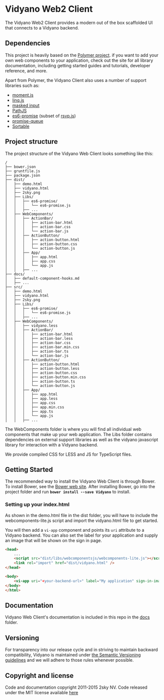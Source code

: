 # Vidyano Web2 Client

The Vidyano Web2 Client provides a modern out of the box scaffolded UI that connects to a Vidyano backend.

## Dependencies

This project is heavily based on the [Polymer project](https://www.polymer-project.org/). if you want to add your own web components to your application, check out the site for all library documentation, including getting started guides and tutorials, developer reference, and more.

Apart from Polymer, the Vidyano Client also uses a number of support libraries such as:

* [moment.js](http://momentjs.com/)
* [linq.js](http://linqjs.codeplex.com/)
* [masked input](http://digitalbush.com/projects/masked-input-plugin/)
* [PathJS](https://github.com/mtrpcic/pathjs)
* [es6-promise](https://github.com/jakearchibald/es6-promise) (subset of [rsvp.js](https://github.com/tildeio/rsvp.js))
* [promise-queue](https://github.com/azproduction/promise-queue/)
* [Sortable](https://github.com/RubaXa/Sortable)

## Project structure

The project structure of the Vidyano Web Client looks something like this:

```
/
├── bower.json
├── gruntfile.js
├── package.json
├── dist/
│   ├── demo.html
│   ├── vidyano.html
│   ├── 2sky.png
│   ├── Libs/
│   │   ├── es6-promise/
│   │   │   └── es6-promise.js
│   │   ├── ...
│   ├── WebComponents/
│   │   ├── ActionBar/
│   │   │   ├── action-bar.html
│   │   │   ├── action-bar.css
│   │   │   └── action-bar.js
│   │   ├── ActionButton/
│   │   │   ├── action-button.html
│   │   │   ├── action-button.css
│   │   │   └── action-button.js
│   │   ├── App/
│   │   │   ├── app.html
│   │   │   ├── app.css
│   │   │   └── app.js
│   │   ├── ...
├── docs/
│   ├── default-component-hooks.md
│   ├── ...
├── src/
│   ├── demo.html
│   ├── vidyano.html
│   ├── 2sky.png
│   ├── Libs/
│   │   ├── es6-promise/
│   │   │   └── es6-promise.js
│   │   ├── ...
│   ├── WebComponents/
│   │   ├── vidyano.less
│   │   ├── ActionBar/
│   │   │   ├── action-bar.html
│   │   │   ├── action-bar.less
│   │   │   ├── action-bar.css
│   │   │   ├── action-bar.min.css
│   │   │   ├── action-bar.ts
│   │   │   └── action-bar.js
│   │   ├── ActionButton/
│   │   │   ├── action-button.html
│   │   │   ├── action-button.less
│   │   │   ├── action-button.css
│   │   │   ├── action-button.min.css
│   │   │   ├── action-button.ts
│   │   │   └── action-button.js
│   │   ├── App/
│   │   │   ├── app.html
│   │   │   ├── app.less
│   │   │   ├── app.css
│   │   │   ├── app.min.css
│   │   │   ├── app.ts
│   │   │   └── app.js
│   │   ├── ...
```

The WebComponents folder is where you will find all individual web components that make up your web application.
The Libs folder contains dependencies on external support libraries as well as the vidyano javascript library for interaction with a Vidyano backend.

We provide compiled CSS for LESS and JS for TypeScript files.

## Getting Started

The recommended way to install the Vidyano Web Client is through Bower. To install Bower, see the [Bower web site](http://bower.io/). After installing Bower, go into the project folder and run **```bower install --save Vidyano```** to install.

### Setting up your index.html

As shown in the demo.html file in the dist folder, you will have to include the webcomponents-lite.js script and import the vidyano.html file to get started.

You will then add a ```vi-app``` component and points its ```uri``` attribute to a Vidyano backend. You can also set the label for your application and supply an image that will be shown on the sign in page. 

```html
<head>
	...
	<script src="dist/libs/webcomponentsjs/webcomponents-lite.js"></script>
    <link rel="import" href="dist/vidyano.html" />
</head>

<body>
    <vi-app uri="<your-backend-url>" label="My application" sign-in-image="signin.png"></vi-app>
</body>
</html>
```

## Documentation

Vidyano Web Client's documentation is included in this repo in the [docs](./docs) folder.

## Versioning

For transparency into our release cycle and in striving to maintain backward compatibility, Vidyano is maintained under [the Semantic Versioning guidelines](http://semver.org/) and we will adhere to those rules whenever possible.

## Copyright and license

Code and documentation copyright 2011-2015 2sky NV. Code released under the MIT license available [here](./LICENSE)
